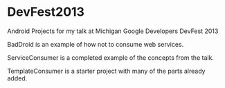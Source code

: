 DevFest2013
===========

Android Projects for my talk at Michigan Google Developers DevFest 2013

BadDroid is an example of how not to consume web services.

ServiceConsumer is a completed example of the concepts from the talk.

TemplateConsumer is a starter project with many of the parts already added.